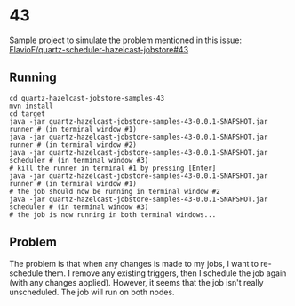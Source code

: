 # 43

Sample project to simulate the problem mentioned in this issue: [FlavioF/quartz-scheduler-hazelcast-jobstore#43](https://github.com/FlavioF/quartz-scheduler-hazelcast-jobstore/issues/43)


## Running

```shell
cd quartz-hazelcast-jobstore-samples-43
mvn install
cd target
java -jar quartz-hazelcast-jobstore-samples-43-0.0.1-SNAPSHOT.jar runner # (in terminal window #1)
java -jar quartz-hazelcast-jobstore-samples-43-0.0.1-SNAPSHOT.jar runner # (in terminal window #2)
java -jar quartz-hazelcast-jobstore-samples-43-0.0.1-SNAPSHOT.jar scheduler # (in terminal window #3)
# kill the runner in terminal #1 by pressing [Enter]
java -jar quartz-hazelcast-jobstore-samples-43-0.0.1-SNAPSHOT.jar runner # (in terminal window #1)
# the job should now be running in terminal window #2
java -jar quartz-hazelcast-jobstore-samples-43-0.0.1-SNAPSHOT.jar scheduler # (in terminal window #3)
# the job is now running in both terminal windows...
```


## Problem

The problem is that when any changes is made to my jobs, I want to re-schedule them. I remove any existing triggers, then I schedule the job again (with any changes applied). However, it seems that the job isn't really unscheduled. The job will run on both nodes.

